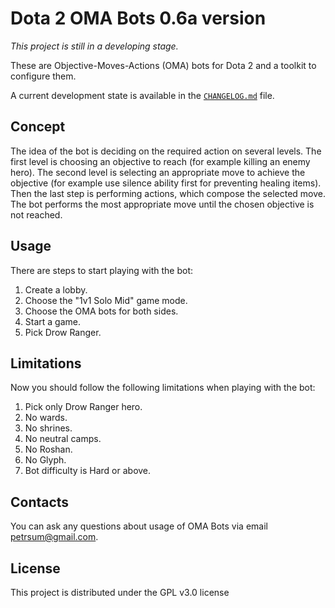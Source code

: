 # Dota 2 OMA Bots 0.6a version

*This project is still in a developing stage.*

These are Objective-Moves-Actions (OMA) bots for Dota 2 and a toolkit to configure them.

A current development state is available in the [`CHANGELOG.md`](CHANGELOG.md) file.

## Concept

The idea of the bot is deciding on the required action on several levels. The first level is choosing an objective to reach (for example killing an enemy hero). The second level is selecting an appropriate move to achieve the objective (for example use silence ability first for preventing healing items). Then the last step is performing actions, which compose the selected move. The bot performs the most appropriate move until the chosen objective is not reached.

## Usage

There are steps to start playing with the bot:

1. Create a lobby.
2. Choose the "1v1 Solo Mid" game mode.
3. Choose the OMA bots for both sides.
4. Start a game.
5. Pick Drow Ranger.

## Limitations

Now you should follow the following limitations when playing with the bot:

1. Pick only Drow Ranger hero.
2. No wards.
3. No shrines.
4. No neutral camps.
5. No Roshan.
6. No Glyph.
7. Bot difficulty is Hard or above.

## Contacts

You can ask any questions about usage of OMA Bots via email petrsum@gmail.com.

## License

This project is distributed under the GPL v3.0 license
